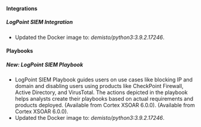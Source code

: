 
#### Integrations
##### LogPoint SIEM Integration
- Updated the Docker image to: *demisto/python3:3.9.2.17246*.

#### Playbooks
##### New: LogPoint SIEM Playbook
- LogPoint SIEM Playbook guides users on use cases like blocking IP and domain and disabling users using products like CheckPoint Firewall, Active Directory, and VirusTotal. The actions depicted in the playbook helps analysts create their playbooks based on actual requirements and products deployed. (Available from Cortex XSOAR 6.0.0). (Available from Cortex XSOAR 6.0.0).
- Updated the Docker image to: *demisto/python3:3.9.2.17246*.
